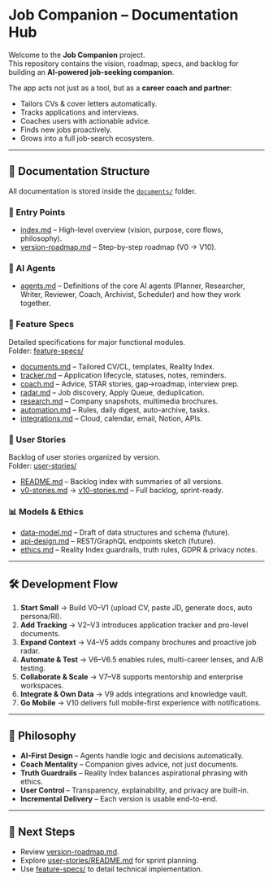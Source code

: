 # Job Companion – Documentation Hub

Welcome to the **Job Companion** project.  
This repository contains the vision, roadmap, specs, and backlog for building an **AI-powered job-seeking companion**.

The app acts not just as a tool, but as a **career coach and partner**:

- Tailors CVs & cover letters automatically.
- Tracks applications and interviews.
- Coaches users with actionable advice.
- Finds new jobs proactively.
- Grows into a full job-search ecosystem.

---

## 📂 Documentation Structure

All documentation is stored inside the [`documents/`](./documents) folder.

### 🔑 Entry Points

- [index.md](./documents/index.md) – High-level overview (vision, purpose, core flows, philosophy).
- [version-roadmap.md](./documents/version-roadmap.md) – Step-by-step roadmap (V0 → V10).

### 🤖 AI Agents

- [agents.md](./documents/agents.md) – Definitions of the core AI agents (Planner, Researcher, Writer, Reviewer, Coach, Archivist, Scheduler) and how they work together.

### 🧩 Feature Specs

Detailed specifications for major functional modules.  
Folder: [feature-specs/](./documents/feature-specs)

- [documents.md](./documents/feature-specs/documents.md) – Tailored CV/CL, templates, Reality Index.
- [tracker.md](./documents/feature-specs/tracker.md) – Application lifecycle, statuses, notes, reminders.
- [coach.md](./documents/feature-specs/coach.md) – Advice, STAR stories, gap→roadmap, interview prep.
- [radar.md](./documents/feature-specs/radar.md) – Job discovery, Apply Queue, deduplication.
- [research.md](./documents/feature-specs/research.md) – Company snapshots, multimedia brochures.
- [automation.md](./documents/feature-specs/automation.md) – Rules, daily digest, auto-archive, tasks.
- [integrations.md](./documents/feature-specs/integrations.md) – Cloud, calendar, email, Notion, APIs.

### 📝 User Stories

Backlog of user stories organized by version.  
Folder: [user-stories/](./documents/user-stories)

- [README.md](./documents/user-stories/README.md) – Backlog index with summaries of all versions.
- [v0-stories.md](./documents/user-stories/v0-stories.md) → [v10-stories.md](./documents/user-stories/v10-stories.md) – Full backlog, sprint-ready.

### 📊 Models & Ethics

- [data-model.md](./documents/data-model.md) – Draft of data structures and schema (future).
- [api-design.md](./documents/api-design.md) – REST/GraphQL endpoints sketch (future).
- [ethics.md](./documents/ethics.md) – Reality Index guardrails, truth rules, GDPR & privacy notes.

---

## 🛠 Development Flow

1. **Start Small** → Build V0–V1 (upload CV, paste JD, generate docs, auto persona/RI).
2. **Add Tracking** → V2–V3 introduces application tracker and pro-level documents.
3. **Expand Context** → V4–V5 adds company brochures and proactive job radar.
4. **Automate & Test** → V6–V6.5 enables rules, multi-career lenses, and A/B testing.
5. **Collaborate & Scale** → V7–V8 supports mentorship and enterprise workspaces.
6. **Integrate & Own Data** → V9 adds integrations and knowledge vault.
7. **Go Mobile** → V10 delivers full mobile-first experience with notifications.

---

## 📌 Philosophy

- **AI-First Design** – Agents handle logic and decisions automatically.
- **Coach Mentality** – Companion gives advice, not just documents.
- **Truth Guardrails** – Reality Index balances aspirational phrasing with ethics.
- **User Control** – Transparency, explainability, and privacy are built-in.
- **Incremental Delivery** – Each version is usable end-to-end.

---

## 🚀 Next Steps

- Review [version-roadmap.md](./documents/version-roadmap.md).
- Explore [user-stories/README.md](./documents/user-stories/README.md) for sprint planning.
- Use [feature-specs/](./documents/feature-specs) to detail technical implementation.
